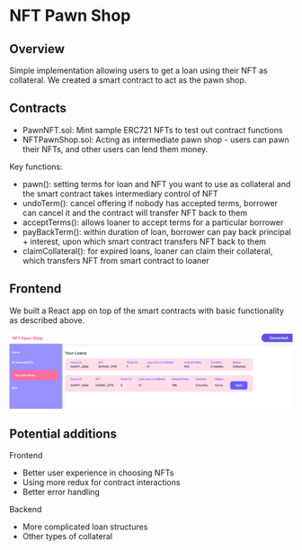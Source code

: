 # NFT Pawn Shop

## Overview

Simple implementation allowing users to get a loan using their NFT as collateral. We created a smart contract to act as the pawn shop.

## Contracts

* PawnNFT.sol: Mint sample ERC721 NFTs to test out contract functions
* NFTPawnShop.sol: Acting as intermediate pawn shop - users can pawn their NFTs, and other users can lend them money. 

Key functions:
* pawn(): setting terms for loan and NFT you want to use as collateral and the smart contract takes intermediary control of NFT
* undoTerm(): cancel offering if nobody has accepted terms, borrower can cancel it and the contract will transfer NFT back to them
* acceptTerms(): allows loaner to accept terms for a particular borrower
* payBackTerm(): within duration of loan, borrower can pay back principal + interest, upon which smart contract transfers NFT back to them
* claimCollateral(): for expired loans, loaner can claim their collateral, which transfers NFT from smart contract to loaner

## Frontend

We built a React app on top of the smart contracts with basic functionality as described above. 

![Sample Screen](https://github.com/elakian/nft-pawn-shop/blob/main/sample_screen.png)

## Potential additions

Frontend 
* Better user experience in choosing NFTs
* Using more redux for contract interactions
* Better error handling

Backend
* More complicated loan structures
* Other types of collateral 
